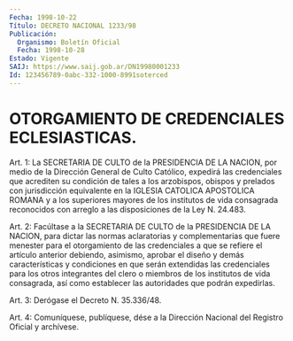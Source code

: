 ```yaml
---
Fecha: 1998-10-22
Título: DECRETO NACIONAL 1233/98
Publicación:
  Organismo: Boletín Oficial
  Fecha: 1998-10-28
Estado: Vigente
SAIJ: https://www.saij.gob.ar/DN19980001233
Id: 123456789-0abc-332-1000-8991soterced
---
```

# OTORGAMIENTO DE CREDENCIALES ECLESIASTICAS.

<a id="1"></a>
Art. 1: La SECRETARIA DE CULTO de la PRESIDENCIA DE LA NACION, por medio de la Dirección General de  Culto  Católico, expedirá las credenciales que acrediten su condición de tales  a los arzobispos, obispos  y  prelados  con  jurisdicción equivalente en  la  IGLESIA CATOLICA  APOSTOLICA ROMANA y  a  los  superiores  mayores  de  los institutos  de  vida  consagrada  reconocidos  con  arreglo  a  las disposiciones de la Ley N. 24.483.

<a id="2"></a>
Art. 2: Facúltase a la SECRETARIA DE CULTO de la PRESIDENCIA DE LA NACION,  para  dictar las normas aclaratorias y complementarias que fuere menester para  el  otorgamiento  de las credenciales a que se refiere el artículo anterior debiendo, asimismo,  aprobar el diseño y demás características y condiciones en que serán  extendidas  las credenciales para los otros integrantes del clero o miembros de los institutos  de vida consagrada, así como establecer las autoridades que podrán expedirlas.

<a id="3"></a>
Art. 3: Derógase el Decreto N. 35.336/48.

<a id="4"></a>
Art.  4: Comuníquese,  publíquese, dése a la Dirección Nacional del Registro Oficial y archívese.